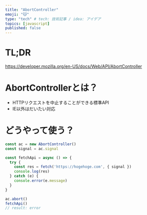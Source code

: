 ```yaml
---
title: "AbortController"
emoji: "😽"
type: "tech" # tech: 技術記事 / idea: アイデア
topics: [javascript]
published: false
---
```


# TL;DR

https://developer.mozilla.org/en-US/docs/Web/API/AbortController

# AbortControllerとは？

- HTTPリクエストを中止することができる標準API
- IE以外はだいたい対応

# どうやって使う？

```js
const ac = new AbortController()
const signal = ac.signal

const fetchApi = async () => {
  try {
    const res = fetch('https://hogehoge.com', { signal })
    console.log(res)
  } catch (e) {
    console.error(e.message)
  }
}

ac.abort()
fetchApi()
// result: error
```

